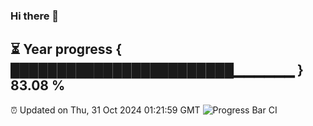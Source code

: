 ### Hi there 👋
⏳ Year progress { ████████████████████████▁▁▁▁▁▁ } 83.08 %
---
⏰ Updated on Thu, 31 Oct 2024 01:21:59 GMT
![Progress Bar CI](https://github.com/liununu/liununu/workflows/Progress%20Bar%20CI/badge.svg)
